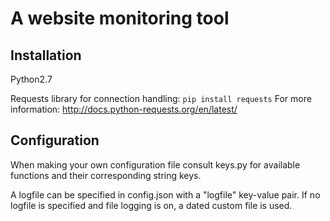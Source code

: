 # A website monitoring tool

## Installation

Python2.7

Requests library for connection handling:
    `pip install requests`
For more information: http://docs.python-requests.org/en/latest/

## Configuration

When making your own configuration file consult keys.py for available functions and their
corresponding string keys.

A logfile can be specified in config.json with a "logfile" key-value pair. If no logfile is specified and file logging is on, a dated custom file is used.
